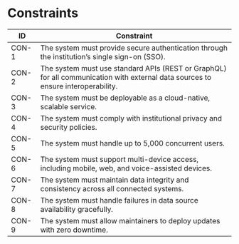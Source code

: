 # Constraints

| ID    | Constraint                                                                                  |
|-------|---------------------------------------------------------------------------------------------|
| CON-1 | The system must provide secure authentication through the institution’s single sign-on (SSO). |
| CON-2 | The system must use standard APIs (REST or GraphQL) for all communication with external data sources to ensure interoperability. |
| CON-3 | The system must be deployable as a cloud-native, scalable service.                          |
| CON-4 | The system must comply with institutional privacy and security policies.                    |
| CON-5 | The system must handle up to 5,000 concurrent users.                                        |
| CON-6 | The system must support multi-device access, including mobile, web, and voice-assisted devices. |
| CON-7 | The system must maintain data integrity and consistency across all connected systems.       |
| CON-8 | The system must handle failures in data source availability gracefully.                     |
| CON-9 | The system must allow maintainers to deploy updates with zero downtime.                     |
